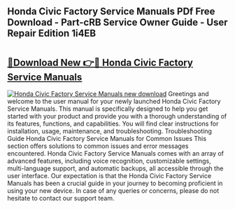 ## Honda Civic Factory Service Manuals PDf Free Download - Part-cRB Service Owner Guide - User Repair Edition 1i4EB

# <h2><a href="http://bc47715.oget.top/?id=Honda+Civic+Factory+Service+Manuals">🔗Download New 👉🔴 Honda Civic Factory Service Manuals</a></h2>

[![Honda Civic Factory Service Manuals new download](https://i.imgur.com/5g1atiW.png)](http://bc47715.oget.top/?id=Honda+Civic+Factory+Service+Manuals)
Greetings and welcome to the user manual for your newly launched Honda Civic Factory Service Manuals. This manual is specifically designed to help you get started with your product and provide you with a thorough understanding of its features, functions, and capabilities. You will find clear instructions for installation, usage, maintenance, and troubleshooting. Troubleshooting Guide Honda Civic Factory Service Manuals for Common Issues This section offers solutions to common issues and error messages encountered. Honda Civic Factory Service Manuals comes with an array of advanced features, including voice recognition, customizable settings, multi-language support, and automatic backups, all accessible through the user interface. Our expectation is that the Honda Civic Factory Service Manuals has been a crucial guide in your journey to becoming proficient in using your new device. In case of any queries or concerns, please do not hesitate to contact our support team.
